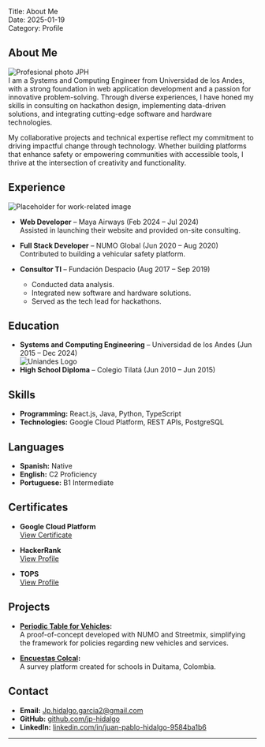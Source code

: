 Title: About Me  
Date: 2025-01-19  
Category: Profile  

## About Me  
![Profesional photo JPH]({static}/images/foto_jph_linkedin.jpeg)  
I am a Systems and Computing Engineer from Universidad de los Andes, with a strong foundation in web application development and a passion for innovative problem-solving. Through diverse experiences, I have honed my skills in consulting on hackathon design, implementing data-driven solutions, and integrating cutting-edge software and hardware technologies.

My collaborative projects and technical expertise reflect my commitment to driving impactful change through technology. Whether building platforms that enhance safety or empowering communities with accessible tools, I thrive at the intersection of creativity and functionality.

## Experience  
![Placeholder for work-related image](image_placeholder_2.jpg)  

- **Web Developer** – Maya Airways (Feb 2024 – Jul 2024)  
  Assisted in launching their website and provided on-site consulting.

- **Full Stack Developer** – NUMO Global (Jun 2020 – Aug 2020)  
  Contributed to building a vehicular safety platform.

- **Consultor TI** – Fundación Despacio (Aug 2017 – Sep 2019)  
    - Conducted data analysis.  
    - Integrated new software and hardware solutions.  
    - Served as the tech lead for hackathons.  

## Education  
- **Systems and Computing Engineering** – Universidad de los Andes (Jun 2015 – Dec 2024)  
![Uniandes Logo]({static}/images/uniandes.png)  
- **High School Diploma** – Colegio Tilatá (Jun 2010 – Jun 2015)  

## Skills  
- **Programming:** React.js, Java, Python, TypeScript  
- **Technologies:** Google Cloud Platform, REST APIs, PostgreSQL  

## Languages  
- **Spanish:** Native  
- **English:** C2 Proficiency  
- **Portuguese:** B1 Intermediate  

## Certificates  
- **Google Cloud Platform**  
  [View Certificate](https://www.cloudskillsboost.google/public_profiles/63841f65-4356-498e-98fe-b3cc93aea650)  

- **HackerRank**  
  [View Profile](https://www.hackerrank.com/profile/jp_hidalgo_garc1)  

- **TOPS**  
  [View Profile](https://app.openscience101.org/profile/u/jp-hidalgo)  

## Projects  
- **[Periodic Table for Vehicles](https://github.com/jp-hidalgo/vehicle-profile-editor):**  
  A proof-of-concept developed with NUMO and Streetmix, simplifying the framework for policies regarding new vehicles and services.

- **[Encuestas Colcal](https://github.com/Proyecto-Col-Cal):**  
  A survey platform created for schools in Duitama, Colombia.  

## Contact  
- **Email:** [Jp.hidalgo.garcia2@gmail.com](mailto:Jp.hidalgo.garcia2@gmail.com)  
- **GitHub:** [github.com/jp-hidalgo](https://github.com/jp-hidalgo)  
- **LinkedIn:** [linkedin.com/in/juan-pablo-hidalgo-9584ba1b6](https://www.linkedin.com/in/juan-pablo-hidalgo-9584ba1b6)  

---
